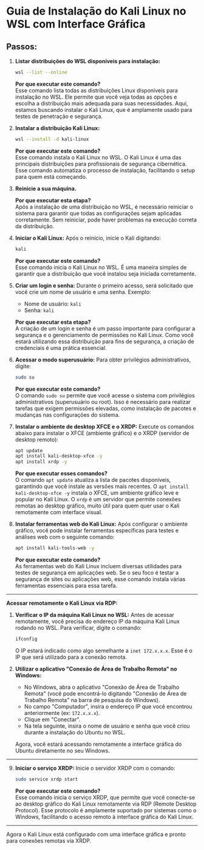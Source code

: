 # Guia de Instalação do Kali Linux no WSL com Interface Gráfica

## Passos:

1. **Listar distribuições do WSL disponíveis para instalação:**
   ```bash
   wsl --list --online
   ```

   **Por que executar este comando?**  
   Esse comando lista todas as distribuições Linux disponíveis para instalação no WSL. Ele permite que você veja todas as opções e escolha a distribuição mais adequada para suas necessidades. Aqui, estamos buscando instalar o Kali Linux, que é amplamente usado para testes de penetração e segurança.

2. **Instalar a distribuição Kali Linux:**
   ```bash
   wsl --install -d kali-linux
   ```

   **Por que executar este comando?**  
   Esse comando instala o Kali Linux no WSL. O Kali Linux é uma das principais distribuições para profissionais de segurança cibernética. Esse comando automatiza o processo de instalação, facilitando o setup para quem está começando.

3. **Reinicie a sua máquina.**

   **Por que executar esta etapa?**  
   Após a instalação de uma distribuição no WSL, é necessário reiniciar o sistema para garantir que todas as configurações sejam aplicadas corretamente. Sem reiniciar, pode haver problemas na execução correta da distribuição.

4. **Iniciar o Kali Linux:**
   Após o reinício, inicie o Kali digitando:
   ```bash
   kali
   ```

   **Por que executar este comando?**  
   Esse comando inicia o Kali Linux no WSL. É uma maneira simples de garantir que a distribuição que você instalou seja iniciada corretamente.

5. **Criar um login e senha:**
   Durante o primeiro acesso, será solicitado que você crie um nome de usuário e uma senha. Exemplo:
   - Nome de usuário: `kali`
   - Senha: `kali`

   **Por que executar esta etapa?**  
   A criação de um login e senha é um passo importante para configurar a segurança e o gerenciamento de permissões no Kali Linux. Como você estará utilizando essa distribuição para fins de segurança, a criação de credenciais é uma prática essencial.

6. **Acessar o modo superusuário:**
   Para obter privilégios administrativos, digite:
   ```bash
   sudo su
   ```

   **Por que executar este comando?**  
   O comando `sudo su` permite que você acesse o sistema com privilégios administrativos (superusuário ou root). Isso é necessário para realizar tarefas que exigem permissões elevadas, como instalação de pacotes e mudanças nas configurações do sistema.

7. **Instalar o ambiente de desktop XFCE e o XRDP:**
   Execute os comandos abaixo para instalar o XFCE (ambiente gráfico) e o XRDP (servidor de desktop remoto):
   ```bash
   apt update
   apt install kali-desktop-xfce -y
   apt install xrdp -y
   ```

   **Por que executar esses comandos?**  
   O comando `apt update` atualiza a lista de pacotes disponíveis, garantindo que você instale as versões mais recentes. O `apt install kali-desktop-xfce -y` instala o XFCE, um ambiente gráfico leve e popular no Kali Linux. O `xrdp` é um servidor que permite conexões remotas ao desktop gráfico, muito útil para quem quer usar o Kali remotamente com interface visual.

8. **Instalar ferramentas web do Kali Linux:**
   Após configurar o ambiente gráfico, você pode instalar ferramentas específicas para testes e análises web com o seguinte comando:
   ```bash
   apt install kali-tools-web -y
   ```

   **Por que executar este comando?**  
   As ferramentas web do Kali Linux incluem diversas utilidades para testes de segurança em aplicações web. Se o seu foco é testar a segurança de sites ou aplicações web, esse comando instala várias ferramentas essenciais para essa tarefa.

---

**Acessar remotamente o Kali Linux via RDP:**

1. **Verificar o IP da máquina Kali Linux no WSL:**
   Antes de acessar remotamente, você precisa do endereço IP da máquina Kali Linux rodando no WSL. Para verificar, digite o comando:
   ```bash
   ifconfig
   ```
   O IP estará indicado como algo semelhante a `inet 172.x.x.x`. Esse é o IP que será utilizado para a conexão remota.

2. **Utilizar o aplicativo "Conexão de Área de Trabalho Remota" no Windows:**
   - No Windows, abra o aplicativo "Conexão de Área de Trabalho Remota" (você pode encontrá-lo digitando "Conexão de Área de Trabalho Remota" na barra de pesquisa do Windows).
   - No campo "Computador", insira o endereço IP que você encontrou anteriormente (ex: `172.x.x.x`).
   - Clique em "Conectar".
   - Na tela seguinte, insira o nome de usuário e senha que você criou durante a instalação do Ubuntu no WSL.

   Agora, você estará acessando remotamente a interface gráfica do Ubuntu diretamente no seu Windows.

---

9. **Iniciar o serviço XRDP:**
   Inicie o servidor XRDP com o comando:
   ```bash
   sudo service xrdp start
   ```

   **Por que executar este comando?**  
   Esse comando inicia o serviço XRDP, que permite que você conecte-se ao desktop gráfico do Kali Linux remotamente via RDP (Remote Desktop Protocol). Esse protocolo é amplamente suportado por sistemas como o Windows, facilitando o acesso remoto à interface gráfica do Kali Linux.

---

Agora o Kali Linux está configurado com uma interface gráfica e pronto para conexões remotas via XRDP.
